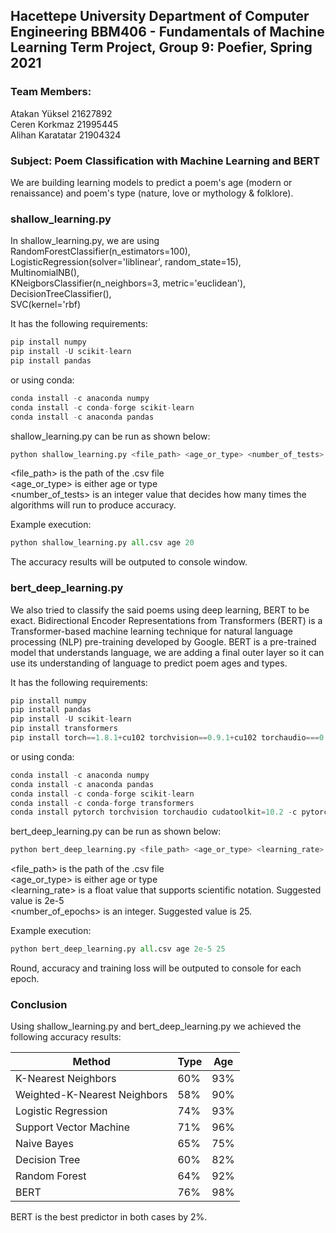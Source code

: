 ## Hacettepe University Department of Computer Engineering BBM406 - Fundamentals of Machine Learning Term Project, Group 9: Poefier, Spring 2021

### Team Members:
Atakan Yüksel 21627892<br>
Ceren Korkmaz 21995445<br>
Alihan Karatatar 21904324<br>

### Subject: Poem Classification with Machine Learning and BERT
We are building learning models to predict a poem's age (modern or renaissance) and poem's type (nature, love or mythology & folklore).

### shallow_learning.py
In shallow_learning.py, we are using<br>
RandomForestClassifier(n_estimators=100),<br>
LogisticRegression(solver='liblinear', random_state=15),<br>
MultinomialNB(),<br>
KNeigborsClassifier(n_neighbors=3, metric='euclidean'),<br>
DecisionTreeClassifier(),<br>
SVC(kernel='rbf)

It has the following requirements:
```python
pip install numpy
pip install -U scikit-learn
pip install pandas
```
or using conda:
```python
conda install -c anaconda numpy
conda install -c conda-forge scikit-learn
conda install -c anaconda pandas
```

shallow_learning.py can be run as shown below:
```python
python shallow_learning.py <file_path> <age_or_type> <number_of_tests>
```

<file_path> is the path of the .csv file<br>
<age_or_type> is either age or type<br>
<number_of_tests> is an integer value that decides how many times the algorithms will run to produce accuracy.<br>

Example execution:
```python
python shallow_learning.py all.csv age 20
```

The accuracy results will be outputed to console window.

### bert_deep_learning.py
We also tried to classify the said poems using deep learning, BERT to be exact. Bidirectional Encoder Representations from Transformers (BERT) is a Transformer-based machine learning technique for natural language processing (NLP) pre-training developed by Google. BERT is a pre-trained model that understands language, we are adding a final outer layer so it can use its understanding of language to predict poem ages and types.

It has the following requirements:
```python
pip install numpy
pip install pandas
pip install -U scikit-learn
pip install transformers
pip install torch==1.8.1+cu102 torchvision==0.9.1+cu102 torchaudio===0.8.1 -f https://download.pytorch.org/whl/torch_stable.html
```
or using conda:
```python
conda install -c anaconda numpy
conda install -c anaconda pandas
conda install -c conda-forge scikit-learn
conda install -c conda-forge transformers
conda install pytorch torchvision torchaudio cudatoolkit=10.2 -c pytorch
```

bert_deep_learning.py can be run as shown below:
```python
python bert_deep_learning.py <file_path> <age_or_type> <learning_rate> <number_of_epochs>
```

<file_path> is the path of the .csv file<br>
<age_or_type> is either age or type<br>
<learning_rate> is a float value that supports scientific notation. Suggested value is 2e-5<br>
<number_of_epochs> is an integer. Suggested value is 25.

Example execution:
```python
python bert_deep_learning.py all.csv age 2e-5 25
```

Round, accuracy and training loss will be outputed to console for each epoch.

### Conclusion
Using shallow_learning.py and bert_deep_learning.py we achieved the following accuracy results:

Method | Type | Age
--- | --- | ---
K-Nearest Neighbors | 60% | 93%
Weighted-K-Nearest Neighbors | 58% | 90%
Logistic Regression | 74% | 93%
Support Vector Machine | 71% | 96%
Naive Bayes | 65% | 75%
Decision Tree | 60% | 82%
Random Forest | 64% | 92%
BERT | 76% | 98%

BERT is the best predictor in both cases by 2%.
